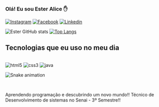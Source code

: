 
### Olá! Eu sou Ester Alice ✋

[![Instagram](https://img.shields.io/badge/Instagram-E4405F?style=for-the-badge&logo=instagram&logoColor=white.org.svg)](https://www.instagram.com/esteralice6/)
[![Facebook](https://img.shields.io/badge/Facebook-1877F2?style=for-the-badge&logo=facebook&logoColor=whit)](https://www.facebook.com/aliceinesquecivel/)
[![Linkedin](https://img.shields.io/badge/LinkedIn-0077B5?style=for-the-badge&logo=linkedin&logoColor=white)](https://www.linkedin.com/in/ester-alice-3320611b6)

![Ester GitHub stats](https://github-readme-stats.vercel.app/api?username=EsterAlice&show_icons=true&theme=synthwave)
[![Top Langs](https://github-readme-stats.vercel.app/api/top-langs/?username=EsterAlice&layout=compact)](https://github.com/EsterAlice/github-readme-stats)

## Tecnologias que eu uso no meu dia

<div style="display: inline_block"><br/>
<img aling="center" alt="html5" src="https://img.shields.io/badge/HTML5-E34F26?style=for-the-badge&logo=html5&logoColor=white"/>
<img aling="center" alt="css3" src="https://img.shields.io/badge/CSS3-1572B6?style=for-the-badge&logo=css3&logoColor=white"/>
<img aling="center" alt="java" src="https://img.shields.io/badge/Java-ED8B00?style=for-the-badge&logo=java&logoColor=white"/>
  
  ![Snake animation](https://github.com/EsterAlice/EsterAlice/blob/output/github-contribution-grid-snake.svg)
</div><br>



Aprendendo programação e descubrindo um novo mundo!!
Técnico de Desenvolvimento de sistemas no Senai - 3º Semestre!!
